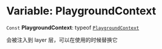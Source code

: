 # Variable: PlaygroundContext

`Const` **PlaygroundContext**: typeof [`PlaygroundContext`](/en/auto-docs/core/variables/PlaygroundContext-1.md)

会被注入到 layer 层，可以在使用的时候替换它
